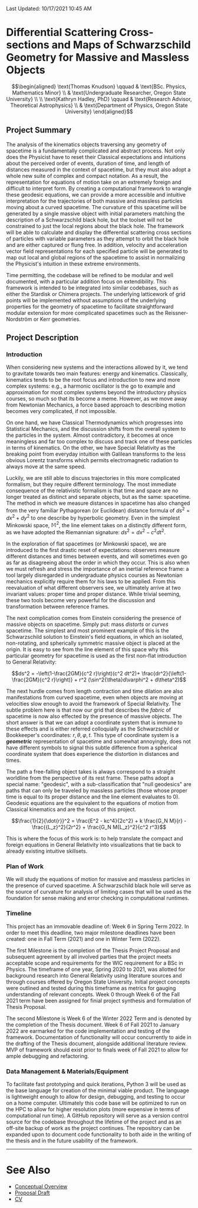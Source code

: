 Last Updated: 10/17/2021 10:45 AM

# Differential Scattering Cross-sections and Maps of Schwarzschild Geometry for Massive and Massless Objects

$$\begin{aligned}
\text{Thomas Knudson} \qquad & \text{BSc. Physics, Mathematics Minor} \\
 & \text{Undergraduate Researcher, Oregon State University} \\
\\
\text{Kathryn Hadley, PhD} \qquad & \text{Research Advisor, Theoretical Astrophysics} \\
  & \text{Department of Physics, Oregon State University}
\end{aligned}$$

## Project Summary

The analysis of the kinematics objects traversing any geometry of spacetime is a fundamentally complicated and abstract process. Not only does the Physicist have to reset their Classical expectations and intuitions about the perceived order of events, duration of time, and length of distances measured in the context of spacetime, but they must also adopt a whole new suite of complex and compact notation. As a result, the representation for equations of motion take on an extremely foreign and difficult to interpret form. By creating a computational framework to wrangle these geodesic equations, we can provide a more accessible and intuitive interpretation for the trajectories of both massive and massless particles moving about a curved spacetime. The curvature of this spacetime will be generated by a single massive object with initial parameters matching the description of a Schwarzschild black hole, but the toolset will not be constrained to just the local regions about the black hole. The framework will be able to calculate and display the differential scattering cross sections of particles with variable parameters as they attempt to orbit the black hole and are either captured or flung free. In addition, velocity and acceleration vector field representations for each specified particle will be generated to map out local and global regions of the spacetime to assist in normalizing the Physicist's intuition in these extreme environments.

Time permitting, the codebase will be refined to be modular and well documented, with a particular addition focus on extendibility. This framework is intended to be integrated into similar codebases, such as either the Stardisk or Chimera projects. The underlying latticework of grid points will be implemented without assumptions of the underlying properties for the geometry of spacetime to facilitate straightforward modular extension for more complicated spacetimes such as the Reissner-Nordström or Kerr geometries.

## Project Description

<!-- tabs:start -->

<!-- tab:Introduction -->

### Introduction

When considering new systems and the interactions allowed by it, we tend to gravitate towards two main features: energy and kinematics. Classically, kinematics tends to be the root focus and introduction to new and more complex systems: e.g., a harmonic oscillator is the go to example and approximation for most complex systems beyond the introductory physics courses, so much so that its become a meme. However, as we move away from Newtonian Mechanics, a force based approach to describing motion becomes very complicated, if not impossible.

On one hand, we have Classical Thermodynamics which progresses into Statistical Mechanics, and the discussion shifts from the overall system to the particles in the system. Almost contradictory, it becomes at once meaningless and far too complex to discuss and track one of these particles in terms of kinematics. On the other, we have Special Relativity as the breaking point from everyday intuition with Galilean transforms to the less obvious Lorentz transforms which permits electromagnetic radiation to always move at the same speed.

Luckily, we are still able to discuss trajectories in this more complicated formalism, but they require different terminology. The most immediate consequence of the relativistic formalism is that time and space are no longer treated as distinct and separate objects, but as the same: spacetime. The method in which we measure distances in spacetime has also changed from the very familiar Pythagorean (or Euclidean) distance formula of $ds^2 = dx^2 + dy^2$ to one describe by hyperbolic geometry. Even in the simplest Minkowski space, $\mathbb{M}^2$, the line element takes on a distinctly different form, as we have adopted the Riemannian signature: $ds^2 = dx^2 - c^2 dt^2$.

In the exploration of flat spacetimes (or Minkowski space), we are introduced to the first drastic reset of expectations: observers measure different distances and times between events, and will sometimes even go as far as disagreeing about the order in which they occur. This is also when we must refresh and stress the importance of an inertial reference frame: a tool largely disregarded in undergraduate physics courses as Newtonian mechanics explicitly require them for his laws to be applied. From this reevaluation of what different observers see, we ultimately arrive at two invariant values: proper time and proper distance. While trivial seeming, these two tools become very powerful for the discussion and transformation between reference frames.

The next complication comes from Einstein considering the presence of massive objects on spacetime. Simply put: mass *distorts* or *curves* spacetime. The simplest and most prominent example of this is the Schwarzschild solution to Einstein's field equations, in which an isolated, non-rotating, and spherically symmetric massive object is placed at the origin. It is easy to see from the line element of this space why this particular geometry for spacetime is used as the first non-flat introduction to General Relativity:

$$ds^2 = -\left(1-\frac{2GM}{c^2 r}\right)(c^2 dt^2)+ \frac{dr^2}{\left(1-\frac{2GM}{c^2 r}\right)} + r^2 (\sin^2{\theta}d\varphi^2 + d\theta^2)$$

The next hurdle comes from length contraction and time dilation are also manifestations from curved spacetime, even when objects are moving at velocities slow enough to avoid the framework of Special Relativity. The subtle problem here is that now our grid that describes the *fabric* of spacetime is now also effected by the presence of massive objects. The short answer is that we can adopt a coordinate system that is immune to these effects and is either referred colloquially as the Schwarzschild or Bookkeeper's coordinates: $r,\theta,\varphi,t$. This type of coordinate system is a ***geometric*** representation of spacetime and somewhat annoyingly, does not have different symbols to signal this subtle difference from a spherical coordinate system that does experience the distortion in distances and times.

The path a free-falling object takes is always correspond to a straight worldline from the perspective of its rest frame. These paths adopt a special name: "geodesic", with a sub-classification that "null geodesics" are paths that can only be traveled by massless particles (those whose proper time is equal to its proper distance and the line element evaluates to $0$). Geodesic equations are the equivalent to the equations of motion from Classical kinematics and are the focus of this project.

$$\frac{1}{2}{\dot{r}}^2 = \frac{E^2 - kc^4}{2c^2} + k \frac{G_N M}{r} - \frac{{L_z}^2}{2r^2} + \frac{G_N M{L_z}^2}{c^2 r^3}$$

This is where the focus of this work is: to help translate the compact and foreign equations in General Relativity into visualizations that tie back to already existing intuitive skillsets.

<!-- tab:Plan of Work -->

### Plan of Work

We will study the equations of motion for massive and massless particles in the presence of curved spacetime. A Schwarzschild black hole will serve as the source of curvature for analysis of limiting cases that will be used as the foundation for sense making and error checking in computational runtimes.

<!-- tab:Timeline -->

### Timeline

This project has an immovable deadline of: Week 6 in Spring Term 2022. In order to meet this deadline, two major milestone deadlines have been created: one in Fall Term (2021) and one in Winter Term (2022).

The first Milestone is the completion of the Thesis Project Proposal and subsequent agreement by all involved parties that the project meets acceptable scope and requirements for the WIC requirement for a BSc in Physics. The timeframe of one year, Spring 2020 to 2021, was allotted for background research into General Relativity using literature sources and through courses offered by Oregon State University. Initial project concepts were outlined and tested during this timeframe as metrics for gauging understanding of relevant concepts. Week 0 through Week 6 of the Fall 2021 term have been assigned for finial project synthesis and formulation of Thesis Proposal.

The second Milestone is Week 6 of the Winter 2022 Term and is denoted by the completion of the Thesis document. Week 6 of Fall 2021 to January 2022 are earmarked for the code implementation and testing of the framework. Documentation of functionality will occur concurrently to aide in the drafting of the Thesis document, alongside additional literature review. MVP of framework should exist prior to finals week of Fall 2021 to allow for ample debugging and refactoring.

<!-- tab:Data Management -->

### Data Management & Materials/Equipment

To facilitate fast prototyping and quick iterations, Python 3 will be used as the base language for creation of the minimal viable product. The language is lightweight enough to allow for design, debugging, and testing to occur on a home computer. Ultimately this code base will be optimized to run on the HPC to allow for higher resolution plots (more expensive in terms of computational run time). A GitHub repository will serve as a version control source for the codebase throughout the lifetime of the project and as an off-site backup of work as the project continues. The repository can be expanded upon to document code functionality to both aide in the writing of the thesis and in the future usability of the framework.

<!-- tabs:end -->

---

# See Also

- [Conceptual Overview](/courses/PH403/Fall/ConceptualOverview.md)
- [Proposal Draft](/courses/PH403/Fall/ProposalDraft.md)
- [CV](/courses/PH403/Fall/CV.md)
